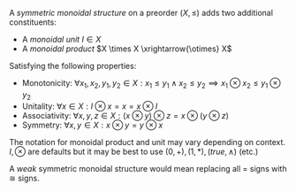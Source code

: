 A *symmetric monoidal structure* on a preorder $(X, \leq)$ adds 
two additional constituents:

- A *monoidal unit* $I \in X$
- A *monoidal product* $X \times X \xrightarrow{\otimes} X$

Satisfying the following properties:

- Monotonicity: $\forall x_1,x_2,y_1,y_2 \in X: x_1 \leq y_1 \land x_2 \leq y_2 \implies x_1 \otimes x_2 \leq y_1 \otimes y_2$
- Unitality: $\forall x \in X: I \otimes x = x = x \otimes I$
- Associativity: $\forall x,y,z \in X: (x \otimes y) \otimes z = x \otimes (y\otimes z)$
- Symmetry: $\forall x,y \in X: x \otimes y = y \otimes x$

The notation for monoidal product and unit may vary depending on context. 
$I, \otimes$ are defaults but it may be best to use $(0,+),(1,*),(true, \land)$ 
(etc.)

A *weak* symmetric monoidal structure would mean replacing all $=$ 
signs with $\cong$ signs.
